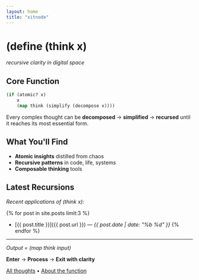 ```yaml
---
layout: home
title: "xitnode"
---
```


# (define (think x)

*recursive clarity in digital space*

## Core Function

```lisp
(if (atomic? x)
    x
    (map think (simplify (decompose x))))
```

Every complex thought can be **decomposed** → **simplified** → **recursed** until it reaches its most essential form.

## What You'll Find

- **Atomic insights** distilled from chaos
- **Recursive patterns** in code, life, systems  
- **Composable thinking** tools

## Latest Recursions

*Recent applications of (think x):*

{% for post in site.posts limit:3 %}
- [{{ post.title }}]({{ post.url }}) — *{{ post.date | date: "%b %d" }}*
{% endfor %}

---

*Output = (map think input)*

**Enter** → **Process** → **Exit with clarity**

[All thoughts](/archive) • [About the function](/about)